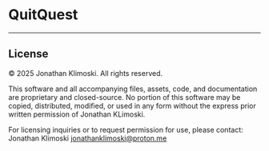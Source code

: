 # QuitQuest

---

## License

© 2025 Jonathan Klimoski. All rights reserved.

This software and all accompanying files, assets, code, and documentation are proprietary and closed-source. No portion of this software may be copied, distributed, modified, or used in any form without the express prior written permission of Jonathan KLimoski.

For licensing inquiries or to request permission for use, please contact:  
Jonathan Klimoski 
jonathanklimoski@proton.me
